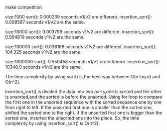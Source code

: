 make competition

size:1000
sort(): 0.000239 seconds
v1/v2 are different.
insertion_sort(): 0.009587 seconds
v1/v2 are the same.

size:10000
sort(): 0.003799 seconds
v1/v2 are different.
insertion_sort(): 0.994819 seconds
v1/v2 are the same.

size:100000
sort(): 0.038166 seconds
v1/v2 are different.
insertion_sort(): 104.325 seconds
v1/v2 are the same.

size:1000000
sort(): 0.550458 seconds
v1/v2 are different.
insertion_sort(): 10348.9 seconds
v1/v2 are the same.

The time complexity by using sort() is the best way between O(n log n) and O(n^2).

Insertion_sort() is divided the data into two parts,one is sorted and the other is unsorted,and the sorted is before the unsorted.
Using for loop to compare the first one in the unsorted sequence with the sorted sequence one by one from right to left.
If the unsorted first one is smaller than the sorted one, shifted the sorted one to the right.
If the unsorted first one is bigger than the sorted one, inserted the unsorted one into the place.
So, the time complexity by using insertion_sort() is O(n^2).
